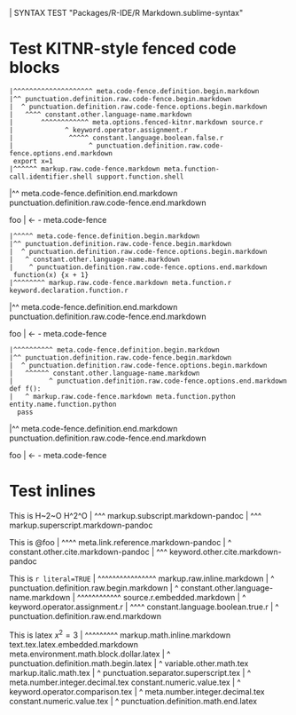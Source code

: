 | SYNTAX TEST "Packages/R-IDE/R Markdown.sublime-syntax"

# Test KITNR-style fenced code blocks

```{bash print=FALSE}
|^^^^^^^^^^^^^^^^^^^^ meta.code-fence.definition.begin.markdown
|^^ punctuation.definition.raw.code-fence.begin.markdown
|  ^ punctuation.definition.raw.code-fence.options.begin.markdown
|   ^^^^ constant.other.language-name.markdown
|       ^^^^^^^^^^^^ meta.options.fenced-kitnr.markdown source.r
|             ^ keyword.operator.assignment.r
|              ^^^^^ constant.language.boolean.false.r
|                   ^ punctuation.definition.raw.code-fence.options.end.markdown
 export x=1
|^^^^^^ markup.raw.code-fence.markdown meta.function-call.identifier.shell support.function.shell
```
|^^ meta.code-fence.definition.end.markdown punctuation.definition.raw.code-fence.end.markdown

foo
| <- - meta.code-fence

```{r}
|^^^^^ meta.code-fence.definition.begin.markdown
|^^ punctuation.definition.raw.code-fence.begin.markdown
|  ^ punctuation.definition.raw.code-fence.options.begin.markdown
|   ^ constant.other.language-name.markdown
|    ^ punctuation.definition.raw.code-fence.options.end.markdown
 function(x) {x + 1}
|^^^^^^^^ markup.raw.code-fence.markdown meta.function.r keyword.declaration.function.r
```
|^^ meta.code-fence.definition.end.markdown punctuation.definition.raw.code-fence.end.markdown

foo
| <- - meta.code-fence

```{python}
|^^^^^^^^^^ meta.code-fence.definition.begin.markdown
|^^ punctuation.definition.raw.code-fence.begin.markdown
|  ^ punctuation.definition.raw.code-fence.options.begin.markdown
|   ^^^^^^ constant.other.language-name.markdown
|         ^ punctuation.definition.raw.code-fence.options.end.markdown
def f():
|   ^ markup.raw.code-fence.markdown meta.function.python entity.name.function.python
  pass
```
|^^ meta.code-fence.definition.end.markdown punctuation.definition.raw.code-fence.end.markdown

foo
| <- - meta.code-fence


# Test inlines

This is H~2~O H^2^O
|        ^^^ markup.subscript.markdown-pandoc
|              ^^^ markup.superscript.markdown-pandoc

This is @foo
|       ^^^^ meta.link.reference.markdown-pandoc
|       ^ constant.other.cite.markdown-pandoc
|        ^^^ keyword.other.cite.markdown-pandoc

This is `r literal=TRUE`
|       ^^^^^^^^^^^^^^^^ markup.raw.inline.markdown
|       ^ punctuation.definition.raw.begin.markdown
|        ^ constant.other.language-name.markdown
|          ^^^^^^^^^^^^ source.r.embedded.markdown
|                 ^ keyword.operator.assignment.r
|                  ^^^^ constant.language.boolean.true.r
|                      ^ punctuation.definition.raw.end.markdown

This is latex $x^2 = 3$
|             ^^^^^^^^^ markup.math.inline.markdown text.tex.latex.embedded.markdown meta.environment.math.block.dollar.latex
|             ^ punctuation.definition.math.begin.latex
|              ^ variable.other.math.tex markup.italic.math.tex
|               ^ punctuation.separator.superscript.tex
|                ^ meta.number.integer.decimal.tex constant.numeric.value.tex
|                  ^ keyword.operator.comparison.tex
|                    ^ meta.number.integer.decimal.tex constant.numeric.value.tex
|                     ^ punctuation.definition.math.end.latex
